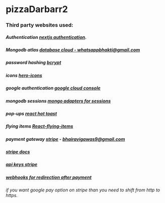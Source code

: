 # pizzaDarbarr2

### Third party websites used:
##### Authentication [nextjs authentication](https://next-auth.js.org/configuration/providers/credentials).
##### Mongodb atlas   [database cloud - whatsappbhakti@gmail.com](https://cloud.mongodb.com/) 
##### password hashing [bcrypt](https://www.npmjs.com/package/bcrypt)
##### icons [hero-icons](https://heroicons.com/)
##### google authentication [google cloud console](https://console.cloud.google.com/welcome/new?pli=1)
##### mongodb sessions [mongo adapters for sessions](https://authjs.dev/getting-started/adapters/mongodb)
##### pop-ups  [react hot toast](https://react-hot-toast.com/docs)
##### flying items [React-flying-items](https://npm.io/package/react-flying-item)
##### payment gateway [stripe](https://dashboard.stripe.com/test/dashboard) - bhairavigawas9@gmail.com
##### [stripe docs](https://docs.stripe.com/api/checkout/sessions/create)
##### [api keys stripe](https://dashboard.stripe.com/test/apikeys)
##### [webhooks for redirection after payment](https://dashboard.stripe.com/test/workbench/webhooks)


###### if you want google pay option on stripe than you need to shift from http to https.
